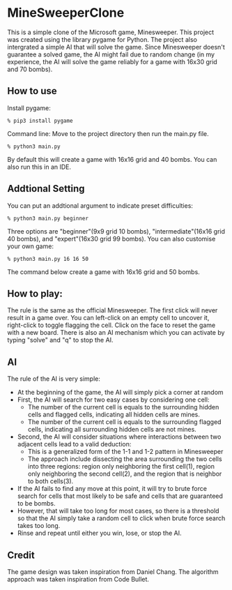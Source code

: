 # MineSweeperClone
This is a simple clone of the Microsoft game, Minesweeper. This project was created using the library pygame for Python. The project also intergrated a simple AI that will solve the game. Since Minesweeper doesn't guarantee a solved game, the AI might fail due to random change (in my experience, the AI will solve the game reliably for a game with 16x30 grid and 70 bombs).
## How to use
Install pygame:
```
% pip3 install pygame
```
Command line: Move to the project directory then run the main.py file.
```
% python3 main.py
```
By default this will create a game with 16x16 grid and 40 bombs.
You can also run this in an IDE.
## Addtional Setting
You can put an addtional argument to indicate preset difficulties:
```
% python3 main.py beginner
```
Three options are "beginner"(9x9 grid 10 bombs), "intermediate"(16x16 grid 40 bombs), and "expert"(16x30 grid 99 bombs).
You can also customise your own game:
```
% python3 main.py 16 16 50
```
The command below create a game with 16x16 grid and 50 bombs.
## How to play:
The rule is the same as the official Minesweeper. The first click will never result in a game over. You can left-click on an empty cell to uncover it, right-click to toggle flagging the cell. Click on the face to reset the game with a new board. There is also an AI mechanism which you can activate by typing "solve" and "q" to stop the AI.
## AI
The rule of the AI is very simple:
* At the beginning of the game, the AI will simply pick a corner at random
* First, the AI will search for two easy cases by considering one cell:
  * The number of the current cell is equals to the surrounding hidden cells and flagged cells, indicating all hidden cells are mines.
  * The number of the current cell is equals to the surrounding flagged cells, indicating all surrounding hidden cells are not mines.
* Second, the AI will consider situations where interactions between two adjacent cells lead to a valid deduction:
  * This is a generalized form of the 1-1 and 1-2 pattern in Minesweeper
  * The approach include dissecting the area surrounding the two cells into three regions: region only neighboring the first cell(1), region only neighboring the second cell(2), and the region that is neighbor to both cells(3).
* If the AI fails to find any move at this point, it will try to brute force search for cells that most likely to be safe and cells that are guaranteed to be bombs.
* However, that will take too long for most cases, so there is a threshold so that the AI simply take a random cell to click when brute force search takes too long.
* Rinse and repeat until either you win, lose, or stop the AI.
## Credit
The game design was taken inspiration from Daniel Chang.
The algorithm approach was taken inspiration from Code Bullet.
